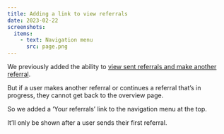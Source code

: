 ```yaml
---
title: Adding a link to view referrals
date: 2023-02-22
screenshots:
  items:
    - text: Navigation menu
      src: page.png
---
```


We previously added the ability to [view sent referrals and make another referral](/teacher-misconduct/viewing-sent-referrals-and-making-another-referral).

But if a user makes another referral or continues a referral that’s in progress, they cannot get back to the overview page.

So we added a ‘Your referrals’ link to the navigation menu at the top.

It’ll only be shown after a user sends their first referral.
